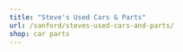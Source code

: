 ```yaml
---
title: "Steve's Used Cars & Parts"
url: /sanford/steves-used-cars-and-parts/
shop: car parts
---
```

